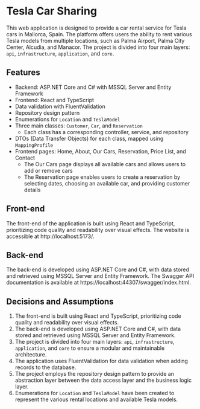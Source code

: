 # Tesla Car Sharing

This web application is designed to provide a car rental service for Tesla cars in Mallorca, Spain. The platform offers users the ability to rent various Tesla models from multiple locations, such as Palma Airport, Palma City Center, Alcudia, and Manacor. The project is divided into four main layers: `api`, `infrastructure`, `application`, and `core`.

## Features

- Backend: ASP.NET Core and C# with MSSQL Server and Entity Framework
- Frontend: React and TypeScript
- Data validation with FluentValidation
- Repository design pattern
- Enumerations for `Location` and `TeslaModel`
- Three main classes: `Customer`, `Car`, and `Reservation`
  - Each class has a corresponding controller, service, and repository
- DTOs (Data Transfer Objects) for each class, mapped using `MappingProfile`
- Frontend pages: Home, About, Our Cars, Reservation, Price List, and Contact
  - The Our Cars page displays all available cars and allows users to add or remove cars
  - The Reservation page enables users to create a reservation by selecting dates, choosing an available car, and providing customer details

## Front-end

The front-end of the application is built using React and TypeScript, prioritizing code quality and readability over visual effects. The website is accessible at http://localhost:5173/.

## Back-end

The back-end is developed using ASP.NET Core and C#, with data stored and retrieved using MSSQL Server and Entity Framework. The Swagger API documentation is available at https://localhost:44307/swagger/index.html.

## Decisions and Assumptions

1. The front-end is built using React and TypeScript, prioritizing code quality and readability over visual effects.
2. The back-end is developed using ASP.NET Core and C#, with data stored and retrieved using MSSQL Server and Entity Framework.
3. The project is divided into four main layers: `api`, `infrastructure`, `application`, and `core` to ensure a modular and maintainable architecture.
4. The application uses FluentValidation for data validation when adding records to the database.
5. The project employs the repository design pattern to provide an abstraction layer between the data access layer and the business logic layer.
6. Enumerations for `Location` and `TeslaModel` have been created to represent the various rental locations and available Tesla models.
